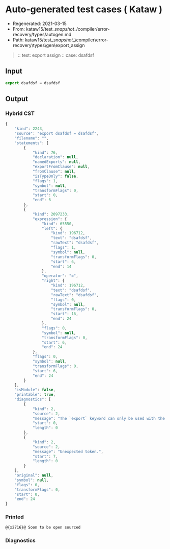 # Auto-generated test cases ( Kataw )
- Regenerated: 2021-03-15
- From: kataw15/test\__snapshot__/compiler/error-recovery/types/autogen.md
- Path: kataw15/test\__snapshot__\compiler\error-recovery\types\gen\export_assign
> :: test: export assign
> :: case: dsafdsf
## Input

`````js
export dsafdsf = dsafdsf
`````

## Output

### Hybrid CST

```javascript
{
    "kind": 2243,
    "source": "export dsafdsf = dsafdsf",
    "filename": "",
    "statements": [
        {
            "kind": 76,
            "declaration": null,
            "namedExports": null,
            "exportFromClause": null,
            "fromClause": null,
            "isTypeOnly": false,
            "flags": 1,
            "symbol": null,
            "transformFlags": 0,
            "start": 0,
            "end": 6
        },
        {
            "kind": 2097233,
            "expression": {
                "kind": 65550,
                "left": {
                    "kind": 196712,
                    "text": "dsafdsf",
                    "rawText": "dsafdsf",
                    "flags": 1,
                    "symbol": null,
                    "transformFlags": 0,
                    "start": 6,
                    "end": 14
                },
                "operator": "=",
                "right": {
                    "kind": 196712,
                    "text": "dsafdsf",
                    "rawText": "dsafdsf",
                    "flags": 0,
                    "symbol": null,
                    "transformFlags": 0,
                    "start": 16,
                    "end": 24
                },
                "flags": 0,
                "symbol": null,
                "transformFlags": 0,
                "start": 6,
                "end": 24
            },
            "flags": 0,
            "symbol": null,
            "transformFlags": 0,
            "start": 6,
            "end": 24
        }
    ],
    "isModule": false,
    "printable": true,
    "diagnostics": [
        {
            "kind": 2,
            "source": 2,
            "message": "The `export` keyword can only be used with the module goal",
            "start": 0,
            "length": 0
        },
        {
            "kind": 2,
            "source": 2,
            "message": "Unexpected token.",
            "start": 7,
            "length": 0
        }
    ],
    "original": null,
    "symbol": null,
    "flags": 0,
    "transformFlags": 0,
    "start": 0,
    "end": 24
}
```

### Printed

```javascript
@{x2716}@ Soon to be open sourced
```

### Diagnostics

```javascript

```

